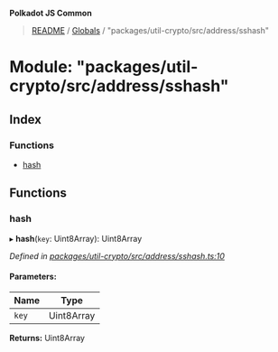 **Polkadot JS Common**

> [README](../README.md) / [Globals](../globals.md) / "packages/util-crypto/src/address/sshash"

# Module: "packages/util-crypto/src/address/sshash"

## Index

### Functions

* [hash](_packages_util_crypto_src_address_sshash_.md#hash)

## Functions

### hash

▸ **hash**(`key`: Uint8Array): Uint8Array

*Defined in [packages/util-crypto/src/address/sshash.ts:10](https://github.com/polkadot-js/common/blob/c366e637/packages/util-crypto/src/address/sshash.ts#L10)*

#### Parameters:

Name | Type |
------ | ------ |
`key` | Uint8Array |

**Returns:** Uint8Array
